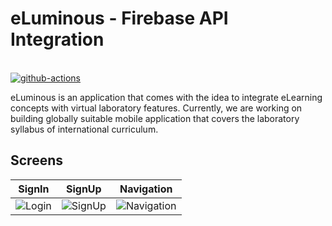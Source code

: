 # eLuminous - Firebase API Integration

<p align="left">
<br>
  <a href="https://action-badges.now.sh/e-Luminous/src">
    <img src="https://action-badges.now.sh/e-Luminous/src" alt="github-actions">
  </a>
</p>

eLuminous is an application that comes with the idea to integrate eLearning concepts with virtual laboratory features. Currently, we are working
on building globally suitable mobile application that covers the laboratory syllabus of international curriculum. 
  
## Screens

SignIn             |  SignUp             | Navigation            | 
:-------------------------:|:-------------------------:|:-------------------------:
| ![Login](https://media.giphy.com/media/lOmV1wYJ5wQ68FFtb1/giphy.gif)  | ![SignUp](https://media.giphy.com/media/cO8MXdnVKwCaGLSlmb/giphy.gif) | ![Navigation](https://media.giphy.com/media/XZfxeqXDR52HxeLxqY/giphy.gif) |



